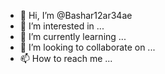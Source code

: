 - 👋 Hi, I’m @Bashar12ar34ae
- 👀 I’m interested in ...
- 🌱 I’m currently learning ...
- 💞️ I’m looking to collaborate on ...
- 📫 How to reach me ...

<!---
Bashar12ar34ae/Bashar12ar34ae is a ✨ special ✨ repository because its `README.md` (this file) appears on your GitHub profile.
You can click the Preview link to take a look at your changes.
--->
